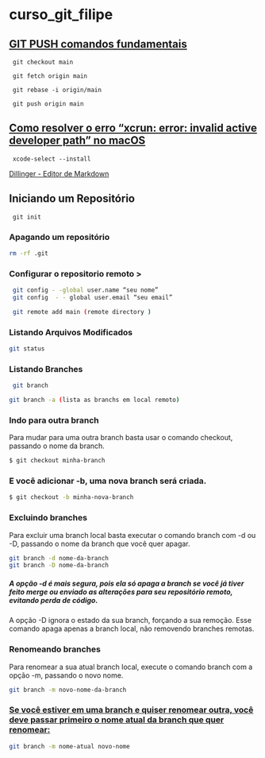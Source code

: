 # curso_git_filipe


## [GIT PUSH comandos fundamentais](https://www.atlassian.com/br/git/tutorials/syncing/git-push)

```
 git checkout main
```

```
 git fetch origin main
```

```
 git rebase -i origin/main
```

```
 git push origin main
```

## [Como resolver o erro “xcrun: error: invalid active developer path” no macOS](https://marcoandrei.com/como-resolver-o-erro-xcrun-error-invalid-active-developer-path-no-macos/)

```
 xcode-select --install
```


[Dillinger - Editor de Markdown ](https://dillinger.io/)


## Iniciando um Repositório

 ```
  git init
 ```
 
### Apagando um repositório
```sh 
rm -rf .git 
```


### Configurar o repositorio remoto > 
```sh
 git config - -global user.name “seu nome”
 git config  - - global user.email “seu email”
```
```sh
 git remote add main (remote directory )
```

### Listando Arquivos Modificados
```sh
git status
```

### Listando Branches

 ```sh
  git branch
 ```
 
 ```sh
 git branch -a (lista as branchs em local remoto)
 ```

### Indo para outra branch
Para mudar para uma outra branch basta usar o comando checkout, passando o nome da branch.

```sh
$ git checkout minha-branch
```

### E você adicionar -b, uma nova branch será criada.
```sh
$ git checkout -b minha-nova-branch
```

### Excluindo branches
Para excluir uma branch local basta executar o comando branch com -d ou -D, passando o nome da branch que você quer apagar.

```sh
git branch -d nome-da-branch
git branch -D nome-da-branch
```

##### A opção -d é mais segura, pois ela só apaga a branch se você já tiver feito merge ou enviado as alterações para seu repositório remoto, evitando perda de código.
A opção -D ignora o estado da sua branch, forçando a sua remoção.
Esse comando apaga apenas a branch local, não removendo branches remotas.


### Renomeando branches
Para renomear a sua atual branch local, execute o comando branch com a opção -m, passando o novo nome.

```sh
git branch -m novo-nome-da-branch
```

### [Se você estiver em uma branch e quiser renomear outra, você deve passar primeiro o nome atual da branch que quer renomear:](https://www.hostinger.com.br/tutoriais/renomear-branch-git)
```sh
git branch -m nome-atual novo-nome




